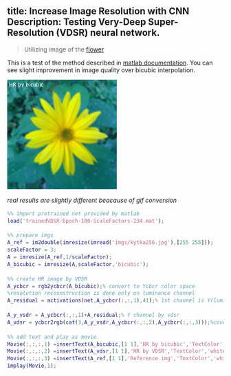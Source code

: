 title: Increase Image Resolution with CNN 
Description: Testing Very-Deep Super-Resolution (VDSR) neural network.
---
>Utilizing image of the [flower](/zodoc/assets/img/kytka256.jpg)

This is a test of the method described in [matlab documentation](https://www.mathworks.com/help/images/single-image-super-resolution-using-deep-learning.html). You can see slight improvement in image quality over bicubic interpolation.

![](../media/2018-11-12-10-20-30.gif)

*real results are slightly different beacause of gif conversion*

``` matlab
%% import pretrained net provided by matlab
load('trainedVDSR-Epoch-100-ScaleFactors-234.mat');

%% prepare imgs
A_ref = im2double(imresize(imread('imgs/kytka256.jpg'),[255 255]));
scaleFactor = 3;
A = imresize(A_ref,1/scaleFactor);
A_bicubic = imresize(A,scaleFactor,'bicubic');

%% create HR image by VDSR
A_ycbcr = rgb2ycbcr(A_bicubic);% convert to Ycbcr color space 
%resolution recosnstruction is done only on luminance channel
A_residual = activations(net,A_ycbcr(:,:,1),41);% 1st channel is Y(luminance)

A_y_vsdr = A_ycbcr(:,:,1)+A_residual;% Y channel by vdsr
A_vdsr = ycbcr2rgb(cat(3,A_y_vsdr,A_ycbcr(:,:,2),A_ycbcr(:,:,3)));%covert back to rgb

%% add text and play as movie
Movie(:,:,:,1) =insertText(A_bicubic,[1 1],'HR by bicubic','TextColor','white','BoxOpacity',0); 
Movie(:,:,:,2) =insertText(A_vdsr,[1 1],'HR by VDSR','TextColor','white','BoxOpacity',0); 
Movie(:,:,:,3) =insertText(A_ref,[1 1],'Reference img','TextColor','white','BoxOpacity',0); 
implay(Movie,1);
```